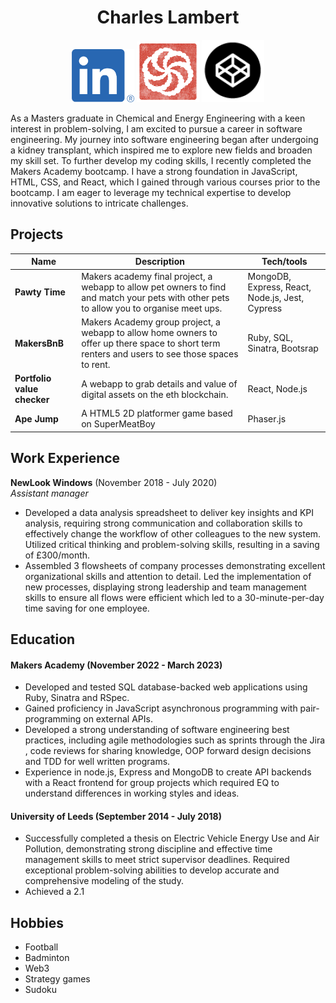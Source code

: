 <div align="center">
  <h1> Charles Lambert </h1>
  <a href="https://www.linkedin.com/in/charlie-lambert-91495b131"/><img src="images/linkedin.png" width="100" alt="LinkedIn"></a>
  <a href="https://www.codewars.com/users/chazer"><img src="images/codewars.png" width="100" alt="Codewars"></a>
  <a href="https://codepen.io/charlam"><img src="images/codepen.png" width="100" alt="Codepen"></a>
   
</div>

As a Masters graduate in Chemical and Energy Engineering with a keen interest in problem-solving, I am excited to pursue a career in software engineering. My journey into software engineering began after undergoing a kidney transplant, which inspired me to explore new fields and broaden my skill set. To further develop my coding skills, I recently completed the Makers Academy bootcamp. I have a strong foundation in JavaScript, HTML, CSS, and React, which I gained through various courses prior to the bootcamp. I am eager to leverage my technical expertise to develop innovative solutions to intricate challenges.

## Projects

| Name                         | Description       | Tech/tools        |
| ---------------------------- | ----------------- | ----------------- |
| **Pawty Time**               | Makers academy final project, a webapp to allow pet owners to find and match your pets with other pets to allow you to organise meet ups. | MongoDB, Express, React, Node.js, Jest, Cypress |
| **MakersBnB** | Makers Academy group project, a webapp to allow home owners to offer up there space to short term renters and users to see those spaces to rent. | Ruby, SQL, Sinatra, Bootsrap|
| **Portfolio value checker** | A webapp to grab details and value of digital assets on the eth blockchain. | React, Node.js|
| **Ape Jump** | A HTML5 2D platformer game based on SuperMeatBoy | Phaser.js |  

## Work Experience

**NewLook Windows** (November 2018 - July 2020)  
_Assistant manager_

- Developed a data analysis spreadsheet to deliver key insights and KPI analysis, requiring strong communication and collaboration skills to effectively change the workflow of other colleagues to the new system. Utilized critical thinking and problem-solving skills, resulting in a saving of £300/month. 
- Assembled 3 flowsheets of company processes demonstrating excellent organizational skills and attention to detail. Led the implementation of new processes, displaying strong leadership and team management skills to ensure all flows were efficient which led to a 30-minute-per-day time saving for one employee.


## Education

#### Makers Academy (November 2022 - March 2023)
- Developed and tested SQL database-backed web applications using Ruby, Sinatra and RSpec.
- Gained proficiency in JavaScript asynchronous programming with pair-programming on external APIs.
- Developed a strong understanding of software engineering best practices, including agile methodologies such as sprints through the Jira , code reviews for sharing knowledge, OOP forward design decisions and TDD for well written programs.
- Experience in node.js, Express and MongoDB to create API backends with a React frontend for group projects which required EQ to understand differences in working styles and ideas.


#### University of Leeds (September 2014 - July 2018)

- Successfully completed a thesis on Electric Vehicle Energy Use and Air Pollution, demonstrating strong discipline and effective time management skills to meet strict supervisor deadlines. Required exceptional problem-solving abilities to develop accurate and comprehensive modeling of the study.
- Achieved a 2.1 



## Hobbies

- Football
- Badminton
- Web3
- Strategy games
- Sudoku

<!--
**charlie-lam/charlie-lam** is a ✨ _special_ ✨ repository because its `README.md` (this file) appears on your GitHub profile.

Here are some ideas to get you started:

- 🔭 I’m currently working on ...
- 🌱 I’m currently learning ...
- 👯 I’m looking to collaborate on ...
- 🤔 I’m looking for help with ...
- 💬 Ask me about ...
- 📫 How to reach me: ...
- 😄 Pronouns: ...
- ⚡ Fun fact: ...
-->
